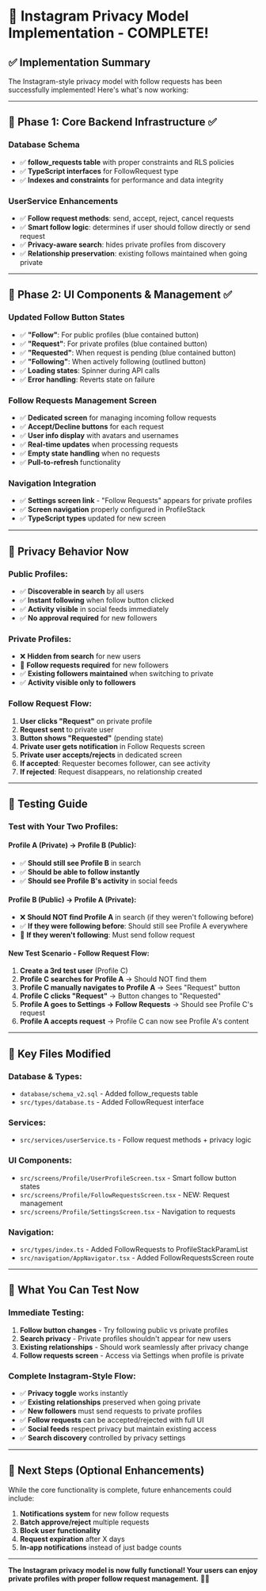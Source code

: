 # 🎉 Instagram Privacy Model Implementation - COMPLETE!

## ✅ Implementation Summary

The Instagram-style privacy model with follow requests has been successfully implemented! Here's what's now working:

---

## 🔧 **Phase 1: Core Backend Infrastructure** ✅

### **Database Schema**
- ✅ **follow_requests table** with proper constraints and RLS policies
- ✅ **TypeScript interfaces** for FollowRequest type
- ✅ **Indexes and constraints** for performance and data integrity

### **UserService Enhancements**
- ✅ **Follow request methods**: send, accept, reject, cancel requests
- ✅ **Smart follow logic**: determines if user should follow directly or send request
- ✅ **Privacy-aware search**: hides private profiles from discovery
- ✅ **Relationship preservation**: existing follows maintained when going private

---

## 📱 **Phase 2: UI Components & Management** ✅

### **Updated Follow Button States**
- ✅ **"Follow"**: For public profiles (blue contained button)
- ✅ **"Request"**: For private profiles (blue contained button)  
- ✅ **"Requested"**: When request is pending (blue contained button)
- ✅ **"Following"**: When actively following (outlined button)
- ✅ **Loading states**: Spinner during API calls
- ✅ **Error handling**: Reverts state on failure

### **Follow Requests Management Screen**
- ✅ **Dedicated screen** for managing incoming follow requests
- ✅ **Accept/Decline buttons** for each request
- ✅ **User info display** with avatars and usernames
- ✅ **Real-time updates** when processing requests
- ✅ **Empty state handling** when no requests
- ✅ **Pull-to-refresh** functionality

### **Navigation Integration**
- ✅ **Settings screen link** - "Follow Requests" appears for private profiles
- ✅ **Screen navigation** properly configured in ProfileStack
- ✅ **TypeScript types** updated for new screen

---

## 🎯 **Privacy Behavior Now**

### **Public Profiles**:
- ✅ **Discoverable in search** by all users
- ✅ **Instant following** when follow button clicked
- ✅ **Activity visible** in social feeds immediately
- ✅ **No approval required** for new followers

### **Private Profiles**:
- ❌ **Hidden from search** for new users
- 🔄 **Follow requests required** for new followers
- ✅ **Existing followers maintained** when switching to private
- ✅ **Activity visible only to followers**

### **Follow Request Flow**:
1. **User clicks "Request"** on private profile
2. **Request sent** to private user
3. **Button shows "Requested"** (pending state)
4. **Private user gets notification** in Follow Requests screen
5. **Private user accepts/rejects** in dedicated screen
6. **If accepted**: Requester becomes follower, can see activity
7. **If rejected**: Request disappears, no relationship created

---

## 🧪 **Testing Guide**

### **Test with Your Two Profiles:**

#### **Profile A (Private) → Profile B (Public)**:
- ✅ **Should still see Profile B** in search
- ✅ **Should be able to follow instantly** 
- ✅ **Should see Profile B's activity** in social feeds

#### **Profile B (Public) → Profile A (Private)**:
- ❌ **Should NOT find Profile A** in search (if they weren't following before)
- ✅ **If they were following before**: Should still see Profile A everywhere
- 🔄 **If they weren't following**: Must send follow request

#### **New Test Scenario - Follow Request Flow**:
1. **Create a 3rd test user** (Profile C)
2. **Profile C searches for Profile A** → Should NOT find them
3. **Profile C manually navigates to Profile A** → Sees "Request" button
4. **Profile C clicks "Request"** → Button changes to "Requested"
5. **Profile A goes to Settings → Follow Requests** → Should see Profile C's request
6. **Profile A accepts request** → Profile C can now see Profile A's content

---

## 🔧 **Key Files Modified**

### **Database & Types**:
- `database/schema_v2.sql` - Added follow_requests table
- `src/types/database.ts` - Added FollowRequest interface

### **Services**:
- `src/services/userService.ts` - Follow request methods + privacy logic

### **UI Components**:
- `src/screens/Profile/UserProfileScreen.tsx` - Smart follow button states
- `src/screens/Profile/FollowRequestsScreen.tsx` - NEW: Request management
- `src/screens/Profile/SettingsScreen.tsx` - Navigation to requests

### **Navigation**:
- `src/types/index.ts` - Added FollowRequests to ProfileStackParamList
- `src/navigation/AppNavigator.tsx` - Added FollowRequestsScreen route

---

## 🎊 **What You Can Test Now**

### **Immediate Testing**:
1. **Follow button changes** - Try following public vs private profiles
2. **Search privacy** - Private profiles shouldn't appear for new users  
3. **Existing relationships** - Should work seamlessly after privacy change
4. **Follow requests screen** - Access via Settings when profile is private

### **Complete Instagram-Style Flow**:
- ✅ **Privacy toggle** works instantly
- ✅ **Existing relationships** preserved when going private
- ✅ **New followers** must send requests to private profiles
- ✅ **Follow requests** can be accepted/rejected with full UI
- ✅ **Social feeds** respect privacy but maintain existing access
- ✅ **Search discovery** controlled by privacy settings

---

## 🚀 **Next Steps (Optional Enhancements)**

While the core functionality is complete, future enhancements could include:

1. **Notifications system** for new follow requests
2. **Batch approve/reject** multiple requests
3. **Block user functionality** 
4. **Request expiration** after X days
5. **In-app notifications** instead of just badge counts

---

**The Instagram privacy model is now fully functional! Your users can enjoy private profiles with proper follow request management.** 🎉✨